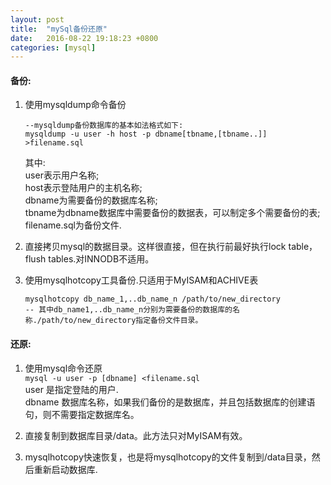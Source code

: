 ```yaml
---
layout: post
title:  "mySql备份还原"
date:   2016-08-22 19:18:23 +0800
categories: [mysql]
---
```


#### 备份:

1. 使用mysqldump命令备份
   ```
   --mysqldump备份数据库的基本如法格式如下:
   mysqldump -u user -h host -p dbname[tbname,[tbname..]] >filename.sql
   ```
   其中:   
   user表示用户名称;  
   host表示登陆用户的主机名称;    
   dbname为需要备份的数据库名称;  
   tbname为dbname数据库中需要备份的数据表，可以制定多个需要备份的表;  
   filename.sql为备份文件.  

2. 直接拷贝mysql的数据目录。这样很直接，但在执行前最好执行lock table，flush tables.对INNODB不适用。
3. 使用mysqlhotcopy工具备份.只适用于MyISAM和ACHIVE表  
   ```
   mysqlhotcopy db_name_1,..db_name_n /path/to/new_directory
   -- 其中db_name1,..db_name_n分别为需要备份的数据库的名称./path/to/new_directory指定备份文件目录。
   ```


#### 还原:
1. 使用mysql命令还原  
   `
   mysql -u user -p [dbname] <filename.sql
   `  
   user 是指定登陆的用户.    
   dbname 数据库名称，如果我们备份的是数据库，并且包括数据库的创建语句，则不需要指定数据库名。

2. 直接复制到数据库目录/data。此方法只对MyISAM有效。
3. mysqlhotcopy快速恢复，也是将mysqlhotcopy的文件复制到/data目录，然后重新启动数据库.  

